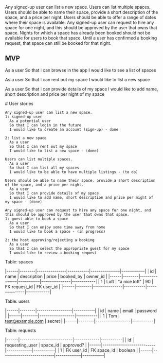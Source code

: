 Any signed-up user can list a new space.
Users can list multiple spaces.
Users should be able to name their space, provide a short description of the space, and a price per night.
Users should be able to offer a range of dates where their space is available.
Any signed-up user can request to hire any space for one night, and this should be approved by the user that owns that space.
Nights for which a space has already been booked should not be available for users to book that space.
Until a user has confirmed a booking request, that space can still be booked for that night.

## MVP


  As a user
  So that I can browse in the app
  I would like to see a list of spaces
 
  As a user
  So that I can rent out my space
  I would like to list a new space
  
  As a user
  So that I can provide details of my space
  I would like to add name, short description and price per night of my space


# User stories

```
Any signed-up user can list a new space.
1: signed-up user
  As a potential user
  So that I can login in the future
  I would like to create an account (sign-up) - done

2: list a new space
  As a user
  So that I can rent out my space
  I would like to list a new space - (done)
  
Users can list multiple spaces.
  As a user
  So that I can list all my spaces
  I would like to be able to have multiple listings - (to do)
  
Users should be able to name their space, provide a short description of the space, and a price per night.
  As a user
  So that I can provide details of my space
  I would like to add name, short description and price per night of my space - (done)
  
Any signed-up user can request to hire any space for one night, and this should be approved by the user that owns that space.
1: guest able to book a space
  As a user
  So that I can enjoy some time away from home
  I would like to book a space - (in progress)

2: the host approving/rejecting a booking
  As a user
  So that I can select the appropriate guest for my space
  I would like to review a booking request
```




Table: spaces

|------|--------|---------------|-----------|---------------|------------|
|  id  |  name  |  description  |   price   |  booked_by    |  owner_id  |
|------|--------|---------------|-----------|---------------|------------|
|  1   |  Loft  | "a nice loft" |     90    | FK request_id | FK user_id |
|------|--------|---------------|-----------|---------------|------------|

Table: users

|------|--------|------------------|-----------|
|  id  |  name  |  email           | password  |
|------|--------|------------------|-----------|
|  1   |  Tom   | test@example.com | secret    |
|------|--------|------------------|-----------|


Table: requests


|------|---------------------------|-------------|-----------|
|  id  |  requesting_user          |  space_id   | approved? |
|------|---------------------------|-------------|-----------|
|  1   |  FK user_id               | FK space_id | boolean   |
|------|---------------------------|-------------|-----------|